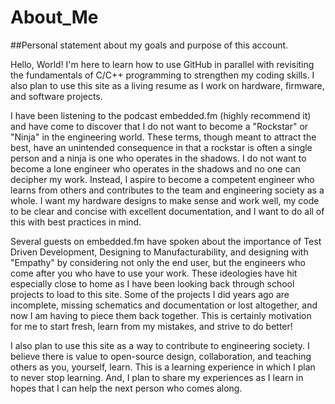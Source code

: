 # About_Me
##Personal statement about my goals and purpose of this account.

  Hello, World! I'm here to learn how to use GitHub in parallel with revisiting the fundamentals of C/C++ programming to strengthen my coding skills. I also plan to use this site as a living resume as I work on hardware, firmware, and software projects.
  
  I have been listening to the podcast embedded.fm (highly recommend it) and have come to discover that I do not want to become a "Rockstar" or "Ninja" in the engineering world. These terms, though meant to attract the best, have an unintended consequence in that a rockstar is often a single person and a ninja is one who operates in the shadows. I do not want to become a lone engineer who operates in the shadows and no one can decipher my work. Instead, I aspire to become a competent engineer who learns from others and contributes to the team and engineering society as a whole. I want my hardware designs to make sense and work well, my code to be clear and concise with excellent documentation, and I want to do all of this with best practices in mind. 
  
  Several guests on embedded.fm have spoken about the importance of Test Driven Development, Designing to Manufacturability, and designing with "Empathy" by considering not only the end user, but the engineers who come after you who have to use your work. These ideologies have hit especially close to home as I have been looking back through school projects to load to this site. Some of the projects I did years ago are incomplete, missing schematics and documentation or lost altogether, and now I am having to piece them back together. This is certainly motivation for me to start fresh, learn from my mistakes, and strive to do better!
  
  I also plan to use this site as a way to contribute to engineering society. I believe there is value to open-source design, collaboration, and teaching others as you, yourself, learn. This is a learning experience in which I plan to never stop learning. And, I plan to share my experiences as I learn in hopes that I can help the next person who comes along.

